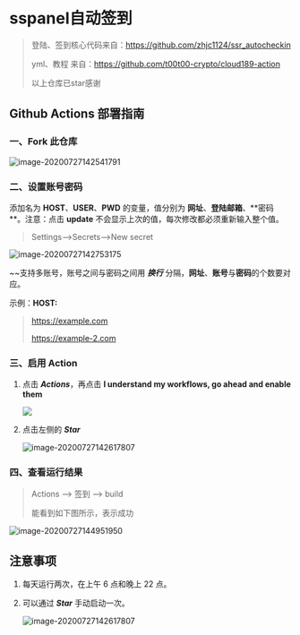 # sspanel自动签到

> 登陆、签到核心代码来自：https://github.com/zhjc1124/ssr_autocheckin
>
> yml、教程 来自：https://github.com/t00t00-crypto/cloud189-action
>
> 以上仓库已star感谢

## Github Actions 部署指南

### 一、Fork 此仓库
![image-20200727142541791](https://i.loli.net/2020/07/27/jK5H8FLvt7aBeYX.png)



### 二、设置账号密码
添加名为 **HOST**、**USER**、**PWD** 的变量，值分别为 **网址**、**登陆邮箱**、**密码 **。注意：点击 **update** 不会显示上次的值，每次修改都必须重新输入整个值。

> Settings-->Secrets-->New secret

![image-20200727142753175](https://i.loli.net/2020/07/27/xjri3p4qdchaf2G.png)

~~支持多账号，账号之间与密码之间用 ***换行*** 分隔，**网址**、**账号**与**密码**的个数要对应。

示例：**HOST:**

> https://example.com
>
> https://example-2.com



### 三、启用 Action
1. 点击 ***Actions***，再点击 **I understand my workflows, go ahead and enable them**

   ![](https://i.loli.net/2020/07/27/pyQmdMHrOIz4x2f.png)

2. 点击左侧的 ***Star***

   ![image-20200727142617807](https://i.loli.net/2020/07/27/3cXnHYIbOxfQDZh.png)

### 四、查看运行结果
> Actions --> 签到 --> build
>
> 能看到如下图所示，表示成功

![image-20200727144951950](https://i.loli.net/2020/07/27/VbrHu8UJXiIkqGx.png)

## 注意事项

1. 每天运行两次，在上午 6 点和晚上 22 点。

2. 可以通过 ***Star*** 手动启动一次。

   ![image-20200727142617807](https://i.loli.net/2020/07/27/87oQeLJOlZvU3Ep.png)
